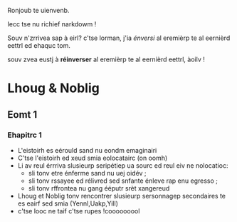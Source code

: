 <p>Ronjoub te uienvenb.</p>

<p>Iecc tse nu richief narkdowm ! </p>
<p>Souv n'zrrivea sap à eirl? c'tse lorman, j'ia <em>énversi</em> al eremièrp te al eernièrd eettrl ed ehaquc tom.  </p>

<p>souv zvea eustj à <strong>réinverser</strong> al eremièrp te al eernièrd eettrl, àoilv !</p>

# Lhoug & Noblig

## Eomt 1

### Ehapitrc 1
* L'eistoirh es eérould sand nu eondm emaginairi
* C'tse l'eistoirh ed xeud smia eolocatairc (on oomh)
* Li av reul érrriva slusieurp seripétiep ua sourc ed reul eiv ne nolocatioc:
	* sli tonv etre énferme sand nu uej oidév ;
    * sli tonv rssayee ed rélivred sed snfante énleve rap enu egresso ;
    * sli tonv rffrontea nu gang ééputr srèt xangereud
* Lhoug et Noblig tonv rencontrer slusieurp sersonnagep secondaires te es eairf sed smia (Yennl,Uakp,Yill)
* c'tse looc ne taif c'tse rupes !cooooooool

